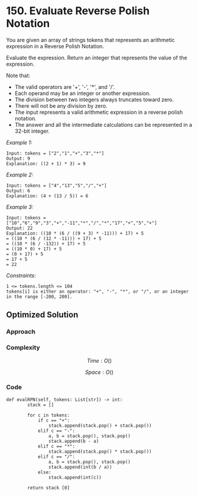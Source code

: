 # 150. Evaluate Reverse Polish Notation
You are given an array of strings tokens that represents an arithmetic expression in a Reverse Polish Notation.

Evaluate the expression. Return an integer that represents the value of the expression.

Note that:
* The valid operators are '+', '-', '*', and '/'.
* Each operand may be an integer or another expression.
* The division between two integers always truncates toward zero.
* There will not be any division by zero.
* The input represents a valid arithmetic expression in a reverse polish notation.
* The answer and all the intermediate calculations can be represented in a 32-bit integer.


*Example 1:*

```
Input: tokens = ["2","1","+","3","*"]
Output: 9
Explanation: ((2 + 1) * 3) = 9
```

*Example 2:*

```
Input: tokens = ["4","13","5","/","+"]
Output: 6
Explanation: (4 + (13 / 5)) = 6
```

*Example 3:*

```
Input: tokens = ["10","6","9","3","+","-11","*","/","*","17","+","5","+"]
Output: 22
Explanation: ((10 * (6 / ((9 + 3) * -11))) + 17) + 5
= ((10 * (6 / (12 * -11))) + 17) + 5
= ((10 * (6 / -132)) + 17) + 5
= ((10 * 0) + 17) + 5
= (0 + 17) + 5
= 17 + 5
= 22
```

*Constraints:*

```
1 <= tokens.length <= 104
tokens[i] is either an operator: "+", "-", "*", or "/", or an integer in the range [-200, 200].
```

## Optimized Solution

### Approach
<!-- Describe your approach to solving the problem. -->

### Complexity
$$Time: O()$$

$$Space: O()$$

### Code
```
def evalRPN(self, tokens: List[str]) -> int:
        stack = []

        for c in tokens:
            if c == "+":
                stack.append(stack.pop() + stack.pop())
            elif c == "-":
                a, b = stack.pop(), stack.pop()
                stack.append(b - a)
            elif c == "*":
                stack.append(stack.pop() * stack.pop())
            elif c == "/":
                a, b = stack.pop(), stack.pop()
                stack.append(int(b / a))
            else:
                stack.append(int(c))

        return stack [0]
```